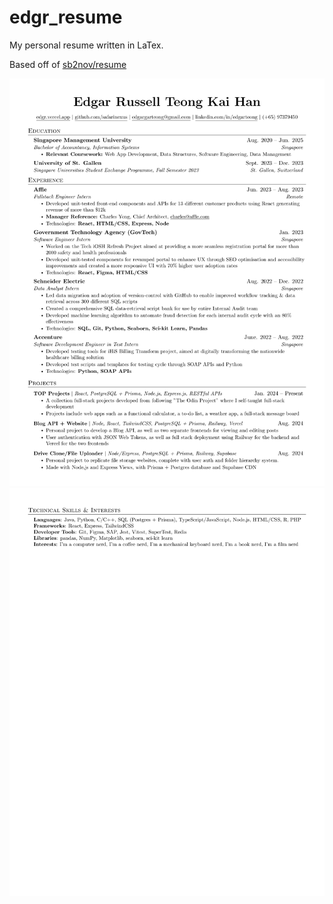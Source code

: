 # edgr_resume
My personal resume written in LaTex.  
  
Based off of [sb2nov/resume](https://github.com/sb2nov/resume/)  
  
![Resume Preview](/edgr_resume/edgr_resume-1.png)
![](/edgr_resume/edgr_resume-2.png)
